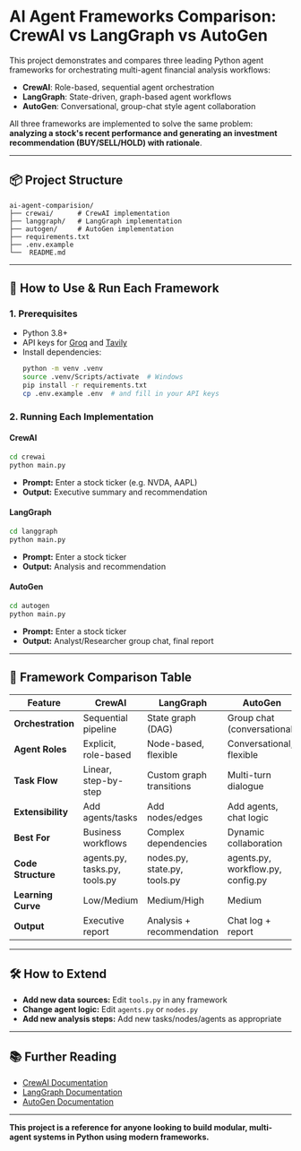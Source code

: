 # AI Agent Frameworks Comparison: CrewAI vs LangGraph vs AutoGen

This project demonstrates and compares three leading Python agent frameworks for orchestrating multi-agent financial analysis workflows:

- **CrewAI**: Role-based, sequential agent orchestration
- **LangGraph**: State-driven, graph-based agent workflows
- **AutoGen**: Conversational, group-chat style agent collaboration

All three frameworks are implemented to solve the same problem: **analyzing a stock's recent performance and generating an investment recommendation (BUY/SELL/HOLD) with rationale**.

---

## 📦 Project Structure

```
ai-agent-comparision/
├── crewai/      # CrewAI implementation
├── langgraph/   # LangGraph implementation
├── autogen/     # AutoGen implementation
├── requirements.txt
├── .env.example
└──  README.md

```

---

## 🚀 How to Use & Run Each Framework

### 1. Prerequisites
- Python 3.8+
- API keys for [Groq](https://console.groq.com/) and [Tavily](https://tavily.com/)
- Install dependencies:
  ```bash
  python -m venv .venv
  source .venv/Scripts/activate  # Windows
  pip install -r requirements.txt
  cp .env.example .env  # and fill in your API keys
  ```

### 2. Running Each Implementation

#### CrewAI
```bash
cd crewai
python main.py
```
- **Prompt:** Enter a stock ticker (e.g. NVDA, AAPL)
- **Output:** Executive summary and recommendation

#### LangGraph
```bash
cd langgraph
python main.py
```
- **Prompt:** Enter a stock ticker
- **Output:** Analysis and recommendation

#### AutoGen
```bash
cd autogen
python main.py
```
- **Prompt:** Enter a stock ticker
- **Output:** Analyst/Researcher group chat, final report

---

## 🧩 Framework Comparison Table

| Feature                | CrewAI                | LangGraph                | AutoGen                  |
|------------------------|----------------------|--------------------------|--------------------------|
| **Orchestration**      | Sequential pipeline  | State graph (DAG)        | Group chat (conversational) |
| **Agent Roles**        | Explicit, role-based | Node-based, flexible     | Conversational, flexible |
| **Task Flow**          | Linear, step-by-step | Custom graph transitions | Multi-turn dialogue      |
| **Extensibility**      | Add agents/tasks     | Add nodes/edges          | Add agents, chat logic   |
| **Best For**           | Business workflows   | Complex dependencies     | Dynamic collaboration    |
| **Code Structure**     | agents.py, tasks.py, tools.py | nodes.py, state.py, tools.py | agents.py, workflow.py, config.py |
| **Learning Curve**     | Low/Medium           | Medium/High              | Medium                   |
| **Output**             | Executive report     | Analysis + recommendation| Chat log + report        |


---

## 🛠️ How to Extend
- **Add new data sources:** Edit `tools.py` in any framework
- **Change agent logic:** Edit `agents.py` or `nodes.py`
- **Add new analysis steps:** Add new tasks/nodes/agents as appropriate

---

## 📚 Further Reading
- [CrewAI Documentation](https://docs.crewai.com/)
- [LangGraph Documentation](https://langchain-ai.github.io/langgraph/)
- [AutoGen Documentation](https://microsoft.github.io/autogen/)

---

**This project is a reference for anyone looking to build modular, multi-agent systems in Python using modern frameworks.**
